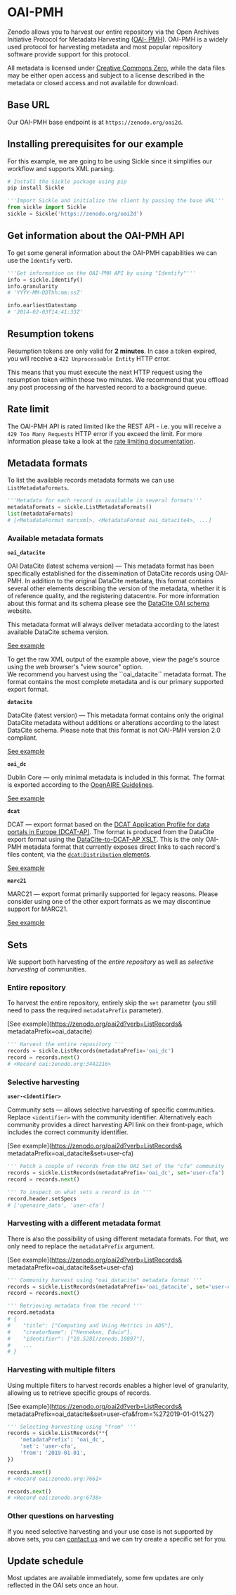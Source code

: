 # OAI-PMH

Zenodo allows you to harvest our entire repository via the Open Archives
Initiative Protocol for Metadata Harvesting ([OAI-
PMH](http://www.openarchives.org/pmh/)). OAI-PMH is a widely used protocol for
harvesting metadata and most popular repository software provide support for
this protocol.

All metadata is licensed under [Creative Commons
Zero](http://about.zenodo.org/terms), while the data files may be either open
access and subject to a license described in the metadata or closed access and
not available for download.

## Base URL

Our OAI-PMH base endpoint is at `https://zenodo.org/oai2d`.

## Installing prerequisites for our example

For this example, we are going to be using Sickle since it simplifies our workflow and supports XML parsing.

```python
# Install the Sickle package using pip
pip install Sickle
```

```python
'''Import Sickle and initialize the client by passing the base URL'''
from sickle import Sickle
sickle = Sickle('https://zenodo.org/oai2d')
```

## Get information about the OAI-PMH API

To get some general information about the OAI-PMH capabilities we can use the `Identify` verb.

```python
'''Get information on the OAI-PMH API by using "Identify"'''
info = sickle.Identify()
info.granularity
# 'YYYY-MM-DDThh:mm:ssZ'

info.earliestDatestamp
# '2014-02-03T14:41:33Z'
```

## Resumption tokens

Resumption tokens are only valid for **2 minutes**. In case a token expired, you will receive a ``422 Unprocessable Entity`` HTTP error.

<aside class="notice">
  This means that you must execute the next HTTP request using the
  resumption token within those two minutes. We recommend that you offload any post processing of the harvested record to a background queue.
</aside>

## Rate limit

The OAI-PMH API is rated limited like the REST API - i.e. you will receive
a ``429 Too Many Requests`` HTTP error if you exceed the limit.
For more information please take a look at the [rate limiting documentation](#rate-limiting).

## Metadata formats

To list the available records metadata formats we can use `ListMetadataFormats`.

```python
'''Metadata for each record is available in several formats'''
metadataFormats = sickle.ListMetadataFormats()
list(metadataFormats)
# [<MetadataFormat marcxml>, <MetadataFormat oai_datacite4>, ...]
```

### Available metadata formats

**`oai_datacite`**

OAI DataCite (latest schema version) — This metadata format has been
specifically established for the dissemination of DataCite records using
OAI-PMH. In addition to the original DataCite metadata, this format contains
several other elements describing the version of the metadata, whether it is of
reference quality, and the registering datacentre. For more information about
this format and its schema please see the
[DataCite OAI schema](http://oai.datacite.org/) website.

This metadata format will always deliver metadata according to the latest
available DataCite schema version.

[See example](https://zenodo.org/oai2d?verb=ListRecords&metadataPrefix=oai_datacite&set=openaire_data)

<aside class="notice">
  To get the raw XML output of the example above, view the page's source using
  the web browser's "view source" option.
</aside>

<aside class="success">
    We recommend you harvest using the ``oai_datacite`` metadata format. The
    format contains the most complete metadata and is our primary supported
    export format.
</aside>

**`datacite`**

DataCite (latest version) — This metadata format contains only the original
DataCite metadata without additions or alterations according to the latest
DataCite schema. Please note that this format is not OAI-PMH  version 2.0
compliant.

[See example](https://zenodo.org/oai2d?verb=ListRecords&metadataPrefix=datacite&set=openaire_data)

**`oai_dc`**

Dublin Core — only minimal metadata is included in this format. The format is exported according to the [OpenAIRE Guidelines](http;//guidelines.openaire.eu).

[See example](https://zenodo.org/oai2d?verb=ListRecords&metadataPrefix=oai_dc&set=openaire)

**`dcat`**

DCAT — export format based on the [DCAT Application Profile for data portals in Europe (DCAT-AP)](https://joinup.ec.europa.eu/collection/semic-support-centre/solution/dcat-application-profile-data-portals-europe). 
The format is produced from the DataCite export format using the [DataCite-to-DCAT-AP XSLT](https://github.com/ec-jrc/datacite-to-dcat-ap).
This is the only OAI-PMH metadata format that currently exposes direct links to each record's files content, via the [`dcat:Distribution` elements](https://www.w3.org/TR/vocab-dcat-3/#Class:Distribution).

[See example](https://zenodo.org/oai2d?verb=ListRecords&metadataPrefix=dcat&set=openaire)

**`marc21`**

MARC21 — export format primarily supported for legacy reasons. Please consider
using one of the other export formats as we may discontinue support for MARC21.

[See example](https://zenodo.org/oai2d?verb=ListRecords&metadataPrefix=marc21&set=openaire)

## Sets

We support both harvesting of the _entire repository_ as well as _selective
harvesting_ of communities.

### Entire repository

To harvest the entire repository, entirely skip the `set` parameter (you still need to pass the required `metadataPrefix` parameter).

[See example](https://zenodo.org/oai2d?verb=ListRecords&
metadataPrefix=oai_datacite)

```python
''' Harvest the entire repository '''
records = sickle.ListRecords(metadataPrefix='oai_dc')
record = records.next()
# <Record oai:zenodo.org:3442216>
```

### Selective harvesting

**`user-<identifier>`**

Community sets — allows selective harvesting of specific communities. Replace
`<identifier>` with the community identifier. Alternatively each community
provides a direct harvesting API link on their front-page, which includes the
correct community identifier.

[See example](https://zenodo.org/oai2d?verb=ListRecords&
metadataPrefix=oai_datacite&set=user-cfa)

```python
''' Fetch a couple of records from the OAI Set of the "cfa" community '''
records = sickle.ListRecords(metadataPrefix='oai_dc', set='user-cfa')
record = records.next()

''' To inspect on what sets a record is in '''
record.header.setSpecs
# ['openaire_data', 'user-cfa']
```

### Harvesting with a different metadata format

There is also the possibility of using different metadata formats. For that, we only need to replace the `metadataPrefix` argument.

[See example](https://zenodo.org/oai2d?verb=ListRecords&
metadataPrefix=oai_datacite&set=user-cfa)

```python
''' Community harvest using "oai_datacite" metadata format '''
records = sickle.ListRecords(metadataPrefix='oai_datacite', set='user-cfa')
record = records.next()

''' Retrieving metadata from the record '''
record.metadata
# {
#    "title": ["Computing and Using Metrics in ADS"],
#    "creatorName": ["Henneken, Edwin"],
#    "identifier": ["10.5281/zenodo.10897"],
#    ...
# }
```

### Harvesting with multiple filters

Using multiple filters to harvest records enables a higher level of granularity, allowing us to retrieve specific groups of records.

[See example](https://zenodo.org/oai2d?verb=ListRecords&
metadataPrefix=oai_datacite&set=user-cfa&from=%272019-01-01%27)

```python
''' Selecting harvesting using "from" '''
records = sickle.ListRecords(**{
    'metadataPrefix': 'oai_dc',
    'set': 'user-cfa',
    'from': '2019-01-01',
})

records.next()
# <Record oai:zenodo.org:7661>

records.next()
# <Record oai:zenodo.org:6738>
```

### Other questions on harvesting

If you need selective harvesting and your use case is not supported by above
sets, you can [contact us](https://zenodo.org/support) and we can try
create a specific set for you.

## Update schedule

Most updates are available immediately, some few updates are only reflected in the OAI sets once an hour.
